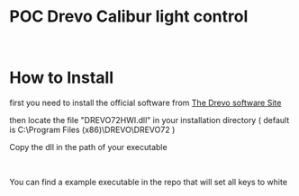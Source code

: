 # POC Drevo Calibur light control
<br>
<h1>How to Install</h1>
<p>first you need to install the official software from <a href=https://www.drevo.net/page/software>The Drevo software Site</a></p>
<p>then locate the file "DREVO72HWI.dll" in your installation directory ( default is C:\Program Files (x86)\DREVO\DREVO72 )</p>
<p>Copy the dll in the path of your executable</p>
<br>
<p>You can find a example executable in the repo that will set all keys to white</p>

